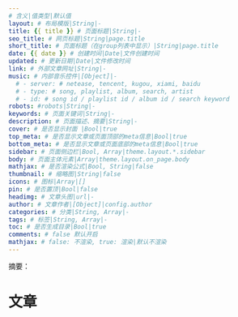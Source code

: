 ```yaml
---
# 含义|值类型|默认值
layout: # 布局模版|String|-
title: {{ title }} # 页面标题|String|-
seo_title: # 网页标题|String|page.title
short_title: # 页面标题（在group列表中显示）|String|page.title
date: {{ date }} # 创建时间|Date|文件创建时间
updated: # 更新日期|Date|文件修改时间
link: # 外部文章网址|String|-
music: # 内部音乐控件|[Object]|-
  # - server: # netease, tencent, kugou, xiami, baidu
  # - type: # song, playlist, album, search, artist
  # - id: # song id / playlist id / album id / search keyword
robots: #robots|String|-
keywords: # 页面关键词|String|-
description: # 页面描述、摘要|String|-
cover: # 是否显示封面	|Bool|true
top_meta: #	是否显示文章或页面顶部的meta信息|Bool|true
bottom_meta: # 是否显示文章或页面底部的meta信息|Bool|true
sidebar: # 页面侧边栏|Bool, Array|theme.layout.*.sidebar
body: #	页面主体元素|Array|theme.layout.on_page.body
mathjax: # 是否渲染公式|Bool, String|false
thumbnail: # 缩略图|String|false
icons: # 图标|Array|[]
pin: # 是否置顶|Bool|false
headimg: # 文章头图|url|-
author: # 文章作者|[Object]|config.author
categories: # 分类|String, Array|-
tags: # 标签|String, Array|-
toc: # 是否生成目录|Bool|true
comments: # false 默认开启
mathjax: # false: 不渲染, true: 渲染|默认不渲染
---
```


摘要：

<!-- more -->

# 文章